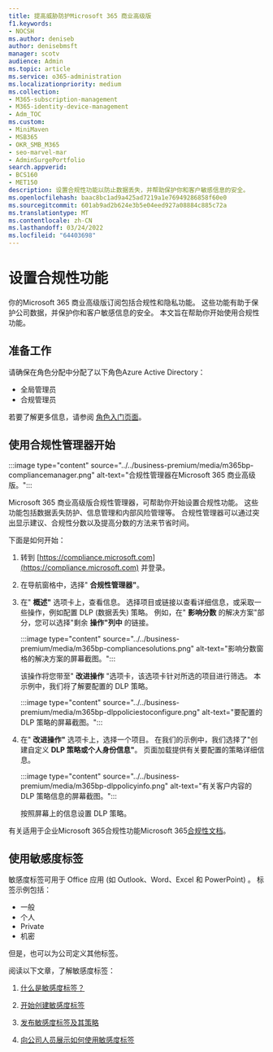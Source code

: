 ```yaml
---
title: 提高威胁防护Microsoft 365 商业高级版
f1.keywords:
- NOCSH
ms.author: deniseb
author: denisebmsft
manager: scotv
audience: Admin
ms.topic: article
ms.service: o365-administration
ms.localizationpriority: medium
ms.collection:
- M365-subscription-management
- M365-identity-device-management
- Adm_TOC
ms.custom:
- MiniMaven
- MSB365
- OKR_SMB_M365
- seo-marvel-mar
- AdminSurgePortfolio
search.appverid:
- BCS160
- MET150
description: 设置合规性功能以防止数据丢失，并帮助保护你和客户敏感信息的安全。
ms.openlocfilehash: baac8bc1ad9a425ad7219a1e76949286858f60e0
ms.sourcegitcommit: 601ab9ad2b624e3b5e04eed927a08884c885c72a
ms.translationtype: MT
ms.contentlocale: zh-CN
ms.lasthandoff: 03/24/2022
ms.locfileid: "64403698"
---
```

# <a name="set-up-compliance-features"></a>设置合规性功能

你的Microsoft 365 商业高级版订阅包括合规性和隐私功能。 这些功能有助于保护公司数据，并保护你和客户敏感信息的安全。 本文旨在帮助你开始使用合规性功能。

## <a name="before-you-begin"></a>准备工作

请确保在角色分配中分配了以下角色Azure Active Directory：

- 全局管理员
- 合规管理员

若要了解更多信息，请参阅 [角色入门页面](../add-users/admin-roles-page.md)。

## <a name="use-compliance-manager-to-get-started"></a>使用合规性管理器开始

:::image type="content" source="../../business-premium/media/m365bp-compliancemanager.png" alt-text="合规性管理器在Microsoft 365 商业高级版。":::

Microsoft 365 商业高级版合规性管理器，可帮助你开始设置合规性功能。 这些功能包括数据丢失防护、信息管理和内部风险管理等。 合规性管理器可以通过突出显示建议、合规性分数以及提高分数的方法来节省时间。

下面是如何开始：

1. 转到 [https://compliance.microsoft.com](https://compliance.microsoft.com) 并登录。

2. 在导航窗格中，选择" **合规性管理器"**。

3. 在" **概述"** 选项卡上，查看信息。 选择项目或链接以查看详细信息，或采取一些操作，例如配置 DLP (数据丢失) 策略。 例如，在" **影响分数** 的解决方案"部分，您可以选择"剩余 **操作"列中** 的链接。

   :::image type="content" source="../../business-premium/media/m365bp-compliancesolutions.png" alt-text="影响分数窗格的解决方案的屏幕截图。":::

   该操作将您带至" **改进操作** "选项卡，该选项卡针对所选的项目进行筛选。 本示例中，我们将了解要配置的 DLP 策略。

   :::image type="content" source="../../business-premium/media/m365bp-dlppoliciestoconfigure.png" alt-text="要配置的 DLP 策略的屏幕截图。":::

4. 在" **改进操作"** 选项卡上，选择一个项目。 在我们的示例中，我们选择了"创建自定义 **DLP 策略或个人身份信息"**。 页面加载提供有关要配置的策略详细信息。

   :::image type="content" source="../../business-premium/media/m365bp-dlppolicyinfo.png" alt-text="有关客户内容的 DLP 策略信息的屏幕截图。":::

   按照屏幕上的信息设置 DLP 策略。

有关适用于企业Microsoft 365合规性功能Microsoft 365[合规性文档](../../compliance/index.yml)。

## <a name="use-sensitivity-labels"></a>使用敏感度标签

敏感度标签可用于 Office 应用 (如 Outlook、Word、Excel 和 PowerPoint) 。 标签示例包括：

- 一般
- 个人
- Private
- 机密

但是，也可以为公司定义其他标签。

阅读以下文章，了解敏感度标签：

1. [什么是敏感度标签？](../../compliance/sensitivity-labels.md)

2. [开始创建敏感度标签](../../compliance/get-started-with-sensitivity-labels.md)

3. [发布敏感度标签及其策略](../../compliance/create-sensitivity-labels.md)

4. [向公司人员展示如何使用敏感度标签](https://support.microsoft.com/office/apply-sensitivity-labels-to-your-files-and-email-in-office-2f96e7cd-d5a4-403b-8bd7-4cc636bae0f9)